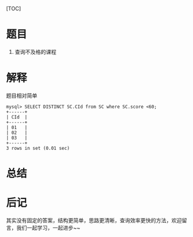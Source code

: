[TOC]

# 题目
1. 查询不及格的课程

# 解释

题目相对简单

```mysql
mysql> SELECT DISTINCT SC.CId from SC where SC.score <60;           
+------+
| CId  |
+------+
| 01   |
| 02   |
| 03   |
+------+
3 rows in set (0.01 sec)
```



# 总结

# 后记

其实没有固定的答案，结构更简单，思路更清晰，查询效率更快的方法，欢迎留言，我们一起学习，一起进步~~